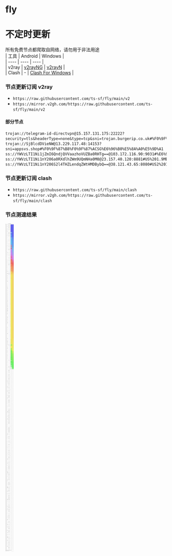 # fly
# 不定时更新
所有免费节点都爬取自网络，请勿用于非法用途  
|  工具  | Android  | Windows  |  
|  ----  | ----   | ----  |  
| v2ray  | [v2rayNG](https://github.com/2dust/v2rayNG/releases) | [v2rayN](https://github.com/2dust/v2rayN/releases) |  
| Clash  | - | [Clash For Windows](https://github.com/2dust/clashN/releases) | 
  
### 节点更新订阅  v2ray
- `https://raw.githubusercontent.com/ts-sf/fly/main/v2`  
- `https://mirror.v2gh.com/https://raw.githubusercontent.com/ts-sf/fly/main/v2`  

#### 部分节点  
``` 
trojan://telegram-id-directvpn@15.157.131.175:22222?security=tls&headerType=none&type=tcp&sni=trojan.burgerip.co.uk#%F0%9F%87%BA%F0%9F%87%B8US%E7%BE%8E%E5%9B%BD
trojan://SjBlcdDVieNW@13.229.117.48:14153?sni=appsvs.shop#%F0%9F%87%B8%F0%9F%87%ACSG%E6%96%B0%E5%8A%A0%E5%9D%A1
ss://YWVzLTI1Ni1jZmI6QndjQVVaazhoVUZBa0RHTg==@103.172.116.90:9031#%E6%9C%AA%E7%9F%A52%20457.8KB%2Fs
ss://YWVzLTI1Ni1nY206a0RXdlhZWm9UQmNHa0M0@23.157.40.120:8881#US%201.9MB%2Fs
ss://YWVzLTI1Ni1nY206S2l4THZLendqZWtHMDBybQ==@38.121.43.65:8080#US2%201.7MB%2Fs
```
### 节点更新订阅  clash
- `https://raw.githubusercontent.com/ts-sf/fly/main/clash`  
- `https://mirror.v2gh.com/https://raw.githubusercontent.com/ts-sf/fly/main/clash`  

### 节点测速结果
![image](traffic.png)
